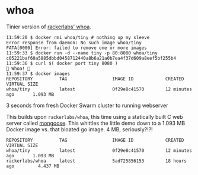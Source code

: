 # whoa

Tinier version of [rackerlabs' whoa](https://github.com/rackerlabs/whoa).

```shell
11:59:20 $ docker rmi whoa/tiny # nothing up my sleeve
Error response from daemon: No such image whoa/tiny
FATA[0000] Error: failed to remove one or more images
11:59:33 $ docker run -d --name tiny -p 80:8080 whoa/tiny
c05221baf60a5885dbbd0458712440a8b6a21a0b7ea4f37d609a8eef5bf255b4
11:59:36 $ curl $( docker port tiny 8080 )
🎉 Whoa! 🎉
11:59:37 $ docker images
REPOSITORY          TAG                 IMAGE ID            CREATED              VIRTUAL SIZE
whoa/tiny           latest              0f29e8c41570        12 minutes ago       1.093 MB
```

3 seconds from fresh Docker Swarm cluster to running webserver

This builds upon `rackerlabs/whoa`, this time using a statically built C web server called [mongoose](https://github.com/cesanta/mongoose). This whittles the little demo down to a 1.093 MB Docker image vs. that bloated go image. 4 MB, seriously?!?!

```
REPOSITORY          TAG                 IMAGE ID            CREATED              VIRTUAL SIZE
whoa/tiny           latest              0f29e8c41570        12 minutes ago       1.093 MB
rackerlabs/whoa     latest              5ad725856153        18 hours ago         4.437 MB
```
